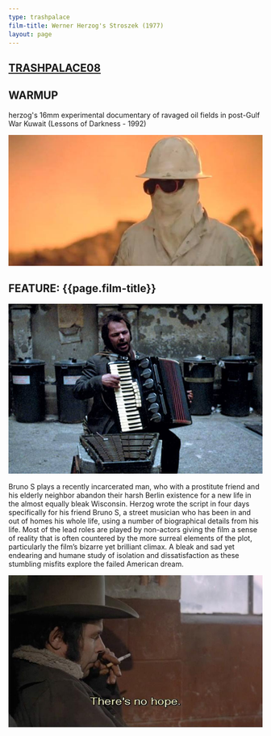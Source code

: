 ```yaml
---
type: trashpalace
film-title: Werner Herzog's Stroszek (1977)
layout: page
---
```


## [TRASHPALACE08]({{page.url}})

## WARMUP
 herzog's 16mm experimental documentary of ravaged oil fields in post-Gulf War Kuwait (Lessons of Darkness - 1992)

![warmupfilm](/images/trashpalace/TP08-warmup0.jpg)

## FEATURE: {{page.film-title}}

![poster](/images/trashpalace/TP08-0.jpg)

Bruno S plays a recently incarcerated man, who with a prostitute friend and his elderly neighbor abandon their harsh Berlin existence for a new life in the almost equally bleak Wisconsin.
Herzog wrote the script in four days specifically for his friend Bruno S, a street musician who has been in and out of homes his whole life, using a number of biographical details from his life. Most of the lead roles are played by non-actors giving the film a sense of reality that is often countered by the more surreal elements of the plot, particularly the film’s bizarre yet brilliant climax. A bleak and sad yet endearing and humane study of isolation and dissatisfaction as these stumbling misfits explore the failed American dream.

![poster](/images/trashpalace/TP08-1.jpg)




